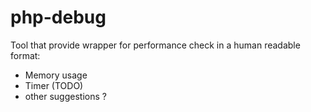# php-debug

Tool that provide wrapper for performance check in a human readable format:

* Memory usage 
* Timer (TODO)
* other suggestions ?
